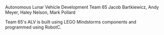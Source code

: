 Autonomous Lunar Vehicle Development Team 65
Jacob Bartkiewicz, Andy Meyer, Haley Nelson, Mark Pollard

Team 65's ALV is built using LEGO Mindstorms components and programmed using RobotC.
